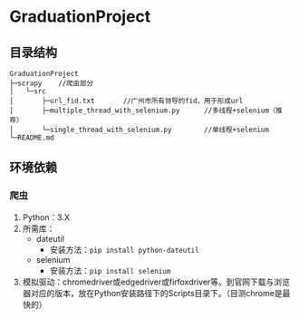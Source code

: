 # GraduationProject

## 目录结构

```terminal
GraduationProject
├─scrapy    //爬虫部分
│   └─src
│       ├─url_fid.txt       //广州市所有领导的fid，用于形成url
│       ├─multiple_thread_with_selenium.py      //多线程+selenium（推荐）
│       └─single_thread_with_selenium.py        //单线程+selenium
└─README.md
```

## 环境依赖

### 爬虫

1. Python：3.X
2. 所需库：
   - dateutil
     - 安装方法：`pip install python-dateutil`
   - selenium
     - 安装方法：`pip install selenium`
3. 模拟驱动：chromedriver或edgedriver或firfoxdriver等。到官网下载与浏览器对应的版本，放在Python安装路径下的Scripts目录下。（目测chrome是最快的）